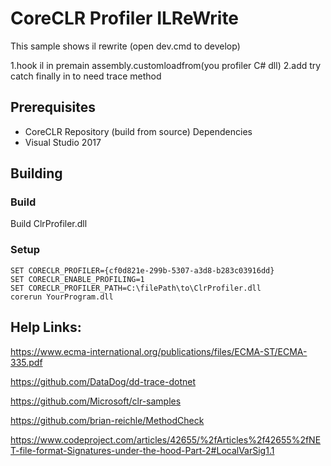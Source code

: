 CoreCLR Profiler ILReWrite
==========================================

This sample shows il rewrite (open dev.cmd to develop)

1.hook il in premain assembly.customloadfrom(you profiler C# dll)
2.add try catch finally in to need trace method

Prerequisites
-------------

* CoreCLR Repository (build from source) Dependencies
* Visual Studio 2017

Building
-------------------------

### Build

Build ClrProfiler.dll

### Setup

```batch
SET CORECLR_PROFILER={cf0d821e-299b-5307-a3d8-b283c03916dd}
SET CORECLR_ENABLE_PROFILING=1
SET CORECLR_PROFILER_PATH=C:\filePath\to\ClrProfiler.dll
corerun YourProgram.dll
```

Help Links:
-------------

https://www.ecma-international.org/publications/files/ECMA-ST/ECMA-335.pdf

https://github.com/DataDog/dd-trace-dotnet

https://github.com/Microsoft/clr-samples

https://github.com/brian-reichle/MethodCheck

https://www.codeproject.com/articles/42655/%2fArticles%2f42655%2fNET-file-format-Signatures-under-the-hood-Part-2#LocalVarSig1.1
